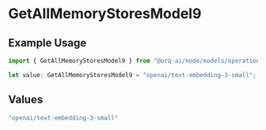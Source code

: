 # GetAllMemoryStoresModel9

## Example Usage

```typescript
import { GetAllMemoryStoresModel9 } from "@orq-ai/node/models/operations";

let value: GetAllMemoryStoresModel9 = "openai/text-embedding-3-small";
```

## Values

```typescript
"openai/text-embedding-3-small"
```